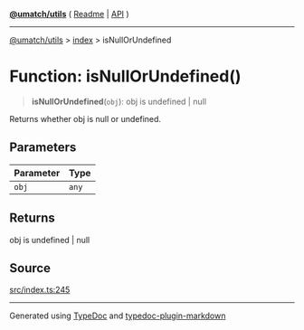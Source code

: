[**@umatch/utils**](../../README.md) ( [Readme](../../README.md) \| [API](../../API.md) )

---

[@umatch/utils](../../API.md) > [index](../README.md) > isNullOrUndefined

# Function: isNullOrUndefined()

> **isNullOrUndefined**(`obj`): obj is undefined \| null

Returns whether obj is null or undefined.

## Parameters

| Parameter | Type  |
| :-------- | :---- |
| `obj`     | `any` |

## Returns

obj is undefined \| null

## Source

[src/index.ts:245](https://github.com/umatch-oficial/utils/blob/106c322/src/index.ts#L245)

---

Generated using [TypeDoc](https://typedoc.org/) and [typedoc-plugin-markdown](https://www.npmjs.com/package/typedoc-plugin-markdown)
